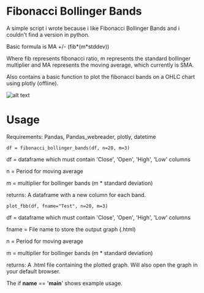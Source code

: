 # Fibonacci Bollinger Bands 

A simple script i wrote because i like Fibonacci Bollinger Bands and i couldn't find a version in python. 

Basic formula is MA +/- (fib*(m*stddev))

Where fib represents fibonacci ratio, m represents the standard bollinger multiplier and MA represents the moving average, which currently is SMA. 

Also contains a basic function to plot the fibonacci bands on a OHLC chart using plotly (offline). 

![alt text](https://i.gyazo.com/3ff05e3e333c7e17643cf83d81e9a4bd.png "Logo Title Text 1")

# Usage

Requirements: Pandas, Pandas_webreader, plotly, datetime 

```
df = fibonacci_bollinger_bands(df, n=20, m=3)
```
df = dataframe which must contain 'Close', 'Open', 'High', 'Low' columns

n  = Period for moving average

m  = multiplier for bollinger bands (m * standard deviation)

returns:
A dataframe with a new column for each band. 

```
plot_fbb(df, fname="Test", n=20, m=3)
```
df = dataframe which must contain 'Close', 'Open', 'High', 'Low' columns

fname = File name to store the output graph (.html)

n  = Period for moving average

m  = multiplier for bollinger bands (m * standard deviation)

returns:
A .html file containing the plotted graph. Will also open the graph in your default browser. 


The if __name__ == '__main__' shows example usage. 
